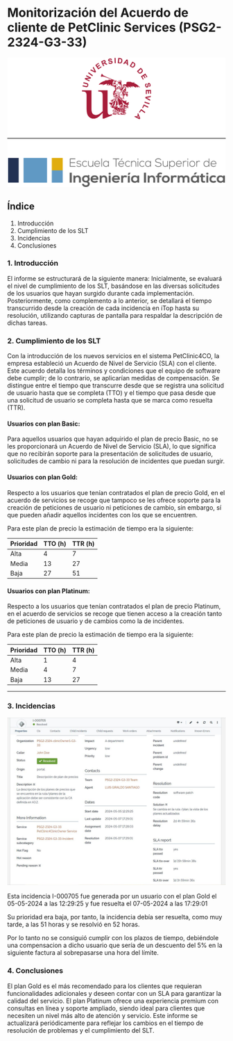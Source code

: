 # Monitorización del Acuerdo de cliente de PetClinic Services (PSG2-2324-G3-33)

![Logo de la ETSII](logo-ETSII-US-Vertical-Color.png)

## Índice

1. Introducción
2. Cumplimiento de los SLT
3. Incidencias
4. Conclusiones


### 1. Introducción

El informe se estructurará de la siguiente manera:
Inicialmente, se evaluará el nivel de cumplimiento de los SLT, basándose en las diversas solicitudes de los usuarios que hayan surgido durante cada implementación.
Posteriormente, como complemento a lo anterior, se detallará el tiempo transcurrido desde la creación de cada incidencia en iTop hasta su resolución, utilizando capturas de pantalla para respaldar la descripción de dichas tareas.

### 2. Cumplimiento de los SLT

Con la introducción de los nuevos servicios en el sistema PetClinic4CO, la empresa estableció un Acuerdo de Nivel de Servicio (SLA) con el cliente. Este acuerdo detalla los términos y condiciones que el equipo de software debe cumplir; de lo contrario, se aplicarían medidas de compensación. Se distingue entre el tiempo que transcurre desde que se registra una solicitud de usuario hasta que se completa (TTO) y el tiempo que pasa desde que una solicitud de usuario se completa hasta que se marca como resuelta (TTR).

#### Usuarios con plan Basic:
Para aquellos usuarios que hayan adquirido el plan de precio Basic, no se les proporcionará un Acuerdo de Nivel de Servicio (SLA), lo que significa que no recibirán soporte para la presentación de solicitudes de usuario, solicitudes de cambio ni para la resolución de incidentes que puedan surgir.


#### Usuarios con plan Gold:

Respecto a los usuarios que tenían contratados el plan de precio Gold, en el acuerdo de servicios se recoge que tampoco se les ofrece soporte para la creación de
peticiones de usuario ni peticiones de cambio, sin embargo, sí que pueden añadir aquellos incidentes con los que se encuentren.

Para este plan de precio la estimación de tiempo era la siguiente: 

| Prioridad | TTO (h) | TTR (h) |
|-----------|-----------|-----------|
| Alta  | 4  | 7  |
| Media  | 13  | 27  |
| Baja  | 27  | 51  |

#### Usuarios con plan Platinum:

Respecto a los usuarios que tenían contratados el plan de precio Platinum, en el acuerdo de servicios se recoge que tienen acceso a la creación tanto de peticiones de usuario y de cambios como la de incidentes.

Para este plan de precio la estimación de tiempo era la siguiente:

| Prioridad | TTO (h) | TTR (h) |
|-----------|-----------|-----------|
| Alta  | 1  | 4  |
| Media  | 4  | 7  |
| Baja  | 13  | 27  |


-----------------------------------------


### 3. Incidencias

![](../../frontend\src\static\images\I-000705.JPG)

Esta incidencia I-000705 fue generada por un usuario con el plan Gold el 05-05-2024 a las 12:29:25 y fue resuelta el 07-05-2024 a las 17:29:01

Su prioridad era baja, por tanto, la incidencia debía ser resuelta, como muy tarde, a las 51 horas y se resolvió en 52 horas.

Por lo tanto no se consiguió cumplir con los plazos de tiempo, debiéndole una compensacion a dicho usuario que sería de un descuento del 5% en la siguiente factura al sobrepasarse una hora del límite.



### 4. Conclusiones
El plan Gold es el más recomendado para los clientes que requieran funcionalidades adicionales y deseen contar con un SLA para garantizar la calidad del servicio.
El plan Platinum ofrece una experiencia premium con consultas en línea y soporte ampliado, siendo ideal para clientes que necesiten un nivel más alto de atención y servicio.
Este informe se actualizará periódicamente para reflejar los cambios en el tiempo de resolución de problemas y el cumplimiento del SLT.
